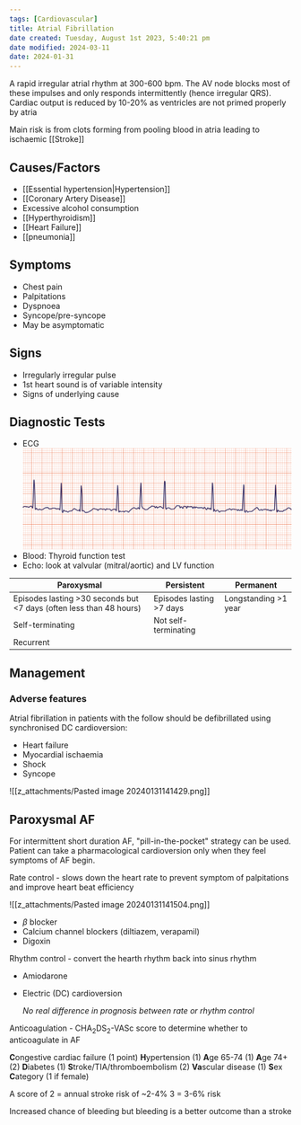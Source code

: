 ```yaml
---
tags: [Cardiovascular]
title: Atrial Fibrillation
date created: Tuesday, August 1st 2023, 5:40:21 pm
date modified: 2024-03-11
date: 2024-01-31
---
```


A rapid irregular atrial rhythm at 300-600 bpm. The AV node blocks most of these impulses and only responds intermittently (hence irregular QRS). Cardiac output is reduced by 10-20% as ventricles are not primed properly by atria

Main risk is from clots forming from pooling blood in atria leading to ischaemic [[Stroke]]

## Causes/Factors

- [[Essential hypertension|Hypertension]]
- [[Coronary Artery Disease]]
- Excessive alcohol consumption
- [[Hyperthyroidism]]
- [[Heart Failure]]
- [[pneumonia]]

## Symptoms

- Chest pain
- Palpitations
- Dyspnoea
- Syncope/pre-syncope
- May be asymptomatic

## Signs

- Irregularly irregular pulse
- 1st heart sound is of variable intensity
- Signs of underlying cause

## Diagnostic Tests

- ECG
  ![|575](z_attachments/575-2.png)
- Blood: Thyroid function test
- Echo: look at valvular (mitral/aortic) and LV function

| Paroxysmal | Persistent | Permanent |
| ---- | ---- | ---- |
| Episodes lasting >30 seconds but <7 days (often less than 48 hours) | Episodes lasting >7 days | Longstanding >1 year |
| Self-terminating | Not self-terminating |  |
| Recurrent |  |  |

## Management

### Adverse features
Atrial fibrillation in patients with the follow should be defibrillated using synchronised DC cardioversion:
- Heart failure
- Myocardial ischaemia 
- Shock
- Syncope

![[z_attachments/Pasted image 20240131141429.png]]

## Paroxysmal AF
For intermittent short duration AF, "pill-in-the-pocket" strategy can be used. Patient can take a pharmacological cardioversion only when they feel symptoms of AF begin. 

Rate control - slows down the heart rate to prevent symptom of palpitations and improve heart beat efficiency

![[z_attachments/Pasted image 20240131141504.png]]
- $\beta$ blocker
- Calcium channel blockers (diltiazem, verapamil)
- Digoxin

Rhythm control - convert the hearth rhythm back into sinus rhythm

- Amiodarone
- Electric (DC) cardioversion

  _No real difference in prognosis between rate or rhythm control_

Anticoagulation - CHA$_2$DS$_2$-VASc score to determine whether to anticoagulate in AF

**C**ongestive cardiac failure (1 point)
**H**ypertension (1)
**A**ge 65-74 (1)
**A**ge 74+ (2)
**D**iabetes (1)
**S**troke/TIA/thromboembolism (2)
**Va**scular disease (1)
**S**ex **C**ategory (1 if female)

A score of 2 = annual stroke risk of ~2-4%
3 = 3-6% risk

Increased chance of bleeding but bleeding is a better outcome than a stroke
